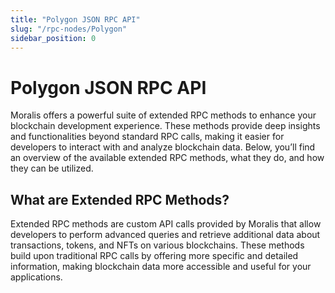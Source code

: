 ```yaml
---
title: "Polygon JSON RPC API"
slug: "/rpc-nodes/Polygon"
sidebar_position: 0
---
```


# Polygon JSON RPC API

Moralis offers a powerful suite of extended RPC methods to enhance your blockchain development experience. These methods provide deep insights and functionalities beyond standard RPC calls, making it easier for developers to interact with and analyze blockchain data. Below, you’ll find an overview of the available extended RPC methods, what they do, and how they can be utilized.

## What are Extended RPC Methods?

Extended RPC methods are custom API calls provided by Moralis that allow developers to perform advanced queries and retrieve additional data about transactions, tokens, and NFTs on various blockchains. These methods build upon traditional RPC calls by offering more specific and detailed information, making blockchain data more accessible and useful for your applications.
